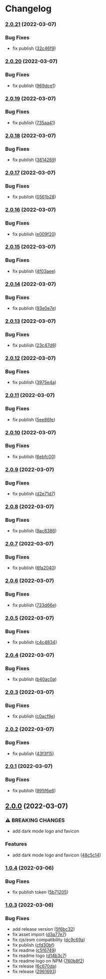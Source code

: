 # Changelog

### [2.0.21](https://github.com/spear-ai/logo/compare/logo-v2.0.20...logo-v2.0.21) (2022-03-07)


### Bug Fixes

* fix publish ([32c46f9](https://github.com/spear-ai/logo/commit/32c46f90ce7297f1b7d39a6d2de0eed0f96c65ce))

### [2.0.20](https://github.com/spear-ai/logo/compare/logo-v2.0.19...logo-v2.0.20) (2022-03-07)


### Bug Fixes

* fix publish ([969dce1](https://github.com/spear-ai/logo/commit/969dce19ed7d5684b2d08cc05a31e3f31829ddc8))

### [2.0.19](https://github.com/spear-ai/logo/compare/logo-v2.0.18...logo-v2.0.19) (2022-03-07)


### Bug Fixes

* fix publish ([735aa41](https://github.com/spear-ai/logo/commit/735aa41843c74afa1ff442b840b27b7e5961654b))

### [2.0.18](https://github.com/spear-ai/logo/compare/logo-v2.0.17...logo-v2.0.18) (2022-03-07)


### Bug Fixes

* fix publish ([3814269](https://github.com/spear-ai/logo/commit/381426991a9951088ab587216816e59ec2940312))

### [2.0.17](https://github.com/spear-ai/logo/compare/logo-v2.0.16...logo-v2.0.17) (2022-03-07)


### Bug Fixes

* fix publish ([0561b28](https://github.com/spear-ai/logo/commit/0561b28f88b4eace160b4e4acedfd1dad2ce4948))

### [2.0.16](https://github.com/spear-ai/logo/compare/logo-v2.0.15...logo-v2.0.16) (2022-03-07)


### Bug Fixes

* fix publish ([e009f20](https://github.com/spear-ai/logo/commit/e009f2086a0b69f29ce958a34d75584528228305))

### [2.0.15](https://github.com/spear-ai/logo/compare/logo-v2.0.14...logo-v2.0.15) (2022-03-07)


### Bug Fixes

* fix publish ([4f03aee](https://github.com/spear-ai/logo/commit/4f03aee609dc5d495c463e2db96387e6812476a0))

### [2.0.14](https://github.com/spear-ai/logo/compare/logo-v2.0.13...logo-v2.0.14) (2022-03-07)


### Bug Fixes

* fix publish ([93e0e7e](https://github.com/spear-ai/logo/commit/93e0e7ec7e011f04b69741ba5827e92b0811e33b))

### [2.0.13](https://github.com/spear-ai/logo/compare/logo-v2.0.12...logo-v2.0.13) (2022-03-07)


### Bug Fixes

* fix publish ([23c47d6](https://github.com/spear-ai/logo/commit/23c47d6602b54c449714712366b87e009a1ab689))

### [2.0.12](https://github.com/spear-ai/logo/compare/logo-v2.0.11...logo-v2.0.12) (2022-03-07)


### Bug Fixes

* fix publish ([3975e4a](https://github.com/spear-ai/logo/commit/3975e4aa7b09aea5e728ed2c2ac1277e741af109))

### [2.0.11](https://github.com/spear-ai/logo/compare/logo-v2.0.10...logo-v2.0.11) (2022-03-07)


### Bug Fixes

* fix publish ([5ee86fe](https://github.com/spear-ai/logo/commit/5ee86fe9ee6221d456572a0827776a1bdceea1c9))

### [2.0.10](https://github.com/spear-ai/logo/compare/logo-v2.0.9...logo-v2.0.10) (2022-03-07)


### Bug Fixes

* fix publish ([6ebfc00](https://github.com/spear-ai/logo/commit/6ebfc00153381c8f0472cbd28a96c948e66088dc))

### [2.0.9](https://github.com/spear-ai/logo/compare/logo-v2.0.8...logo-v2.0.9) (2022-03-07)


### Bug Fixes

* fix publish ([d2e71d7](https://github.com/spear-ai/logo/commit/d2e71d73cc5f35a4d5ed77eab3f06f373195c547))

### [2.0.8](https://github.com/spear-ai/logo/compare/logo-v2.0.7...logo-v2.0.8) (2022-03-07)


### Bug Fixes

* fix publish ([9ac8386](https://github.com/spear-ai/logo/commit/9ac838678e5d21971acb80e7b04834283255ab5b))

### [2.0.7](https://github.com/spear-ai/logo/compare/logo-v2.0.6...logo-v2.0.7) (2022-03-07)


### Bug Fixes

* fix publish ([6fa2040](https://github.com/spear-ai/logo/commit/6fa2040d93adfeb8858733a4b06a446916e5543a))

### [2.0.6](https://github.com/spear-ai/logo/compare/logo-v2.0.5...logo-v2.0.6) (2022-03-07)


### Bug Fixes

* fix publish ([733d66e](https://github.com/spear-ai/logo/commit/733d66e9992bd01c6f10d6378307e5778ff58f25))

### [2.0.5](https://github.com/spear-ai/logo/compare/logo-v2.0.4...logo-v2.0.5) (2022-03-07)


### Bug Fixes

* fix publish ([c4c4834](https://github.com/spear-ai/logo/commit/c4c4834c476e31d3ad5c4e24c743ef00f8782299))

### [2.0.4](https://github.com/spear-ai/logo/compare/logo-v2.0.3...logo-v2.0.4) (2022-03-07)


### Bug Fixes

* fix publish ([b40ac0a](https://github.com/spear-ai/logo/commit/b40ac0afc9c8cfa9e2389f41bab9b28555e0e351))

### [2.0.3](https://github.com/spear-ai/logo/compare/logo-v2.0.2...logo-v2.0.3) (2022-03-07)


### Bug Fixes

* fix publish ([c0acf9e](https://github.com/spear-ai/logo/commit/c0acf9e65797d69d504da4dbc1182a937d0e77f5))

### [2.0.2](https://github.com/spear-ai/logo/compare/logo-v2.0.1...logo-v2.0.2) (2022-03-07)


### Bug Fixes

* fix publish ([43f3f15](https://github.com/spear-ai/logo/commit/43f3f15859d9502f0a19d0c1a6e77a6a118cbe36))

### [2.0.1](https://github.com/spear-ai/logo/compare/logo-v2.0.0...logo-v2.0.1) (2022-03-07)


### Bug Fixes

* fix publish ([995f6e8](https://github.com/spear-ai/logo/commit/995f6e8bf1f9d7228e94fc8c24466079dcd2ba66))

## [2.0.0](https://github.com/spear-ai/logo/compare/logo-v1.0.4...logo-v2.0.0) (2022-03-07)


### ⚠ BREAKING CHANGES

* add dark mode logo and favicon

### Features

* add dark mode logo and favicon ([48c5c14](https://github.com/spear-ai/logo/commit/48c5c144c1b601524cc0c3ec09394ec4e07efa71))

### [1.0.4](https://github.com/spear-ai/logo/compare/logo-v1.0.3...logo-v1.0.4) (2022-03-06)


### Bug Fixes

* fix publish token ([5b71205](https://github.com/spear-ai/logo/commit/5b71205094831f3c0a2f53e9e1886aea52876164))

### [1.0.3](https://github.com/spear-ai/logo/compare/logo-v1.0.2...logo-v1.0.3) (2022-03-06)


### Bug Fixes

* add release version ([5f6bc32](https://github.com/spear-ai/logo/commit/5f6bc3294ceab387b38a09a4ad0bdf40f9cc6ef8))
* fix asset import ([d3a77e7](https://github.com/spear-ai/logo/commit/d3a77e7e50cae650cb2714d962dfc537da2c11a4))
* fix cjs/esm compatibility ([dc9c69a](https://github.com/spear-ai/logo/commit/dc9c69a6c8649f78b685ea73597a955d9b4003ad))
* fix publish ([cfd30bf](https://github.com/spear-ai/logo/commit/cfd30bf0be80ba1a0833c384dc85d1bcbfad3712))
* fix readme ([c5f6749](https://github.com/spear-ai/logo/commit/c5f67496239808283956e6b7fb759dcc919382c9))
* fix readme logo ([d14b3c7](https://github.com/spear-ai/logo/commit/d14b3c74bb77cd75ec7736a6902f81d521b34261))
* fix readme logo on NPM ([760b8f2](https://github.com/spear-ai/logo/commit/760b8f2be7f1e86a15a66c237ccab700bed76c13))
* fix release ([6c670da](https://github.com/spear-ai/logo/commit/6c670da0026d252259a162eb08e2b7006b575049))
* fix release ([2961693](https://github.com/spear-ai/logo/commit/2961693af9a59f3e0598b6bf7ad0411ef833264c))
